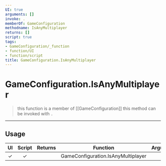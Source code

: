 ```yaml
---
UI: true
arguments: []
invoke: .
memberOf: GameConfiguration
methodname: IsAnyMultiplayer
returns: []
script: true
tags:
- GameConfiguration/_function
- function/UI
- function/script
title: GameConfiguration.IsAnyMultiplayer
---
```

# GameConfiguration.IsAnyMultiplayer
> this function is a member of [[GameConfiguration]]
> this method can be invoked with `.`
-----
## Usage
|  UI | Script | Returns | Function | Arguments |
|:---:|:------:|-------:|:--------:|:---------|
|✓|✓||GameConfiguration.IsAnyMultiplayer||
